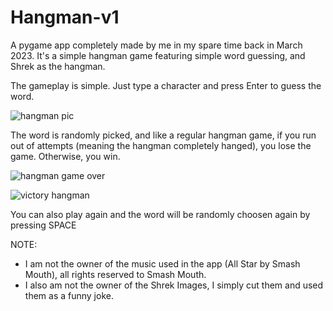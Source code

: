 # Hangman-v1
A pygame app completely made by me in my spare time back in March 2023. It's a simple hangman game featuring simple word guessing, and Shrek as the hangman.

The gameplay is simple. Just type a character and press Enter to guess the word.

![hangman pic](https://github.com/0scarMoyeda/Hangman-v1/assets/121258455/eeb60f2c-9bfa-4ce7-999e-3ea981b8ac39)

The word is randomly picked, and like a regular hangman game, if you run out of attempts (meaning the hangman completely hanged), you lose the game. Otherwise, you win.

![hangman game over](https://github.com/0scarMoyeda/Hangman-v1/assets/121258455/b48c93df-02c1-47b5-90ca-384466b21c14)

![victory hangman](https://github.com/0scarMoyeda/Hangman-v1/assets/121258455/8a1b99cc-7645-4fec-b0f4-eab1e215a937)

You can also play again and the word will be randomly choosen again by pressing SPACE

NOTE:
- I am not the owner of the music used in the app (All Star by Smash Mouth), all rights reserved to Smash Mouth.
- I also am not the owner of the Shrek Images, I simply cut them and used them as a funny joke.
